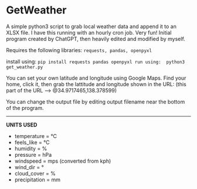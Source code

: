 # GetWeather

A simple python3 script to grab local weather data and append it to an XLSX file.
I have this running with an hourly cron job. Very fun!
Initial program created by ChatGPT, then heavily edited and modified by myself.

Requires the following libraries:  `requests, pandas, openpyxl`

install using:  `pip install requests pandas openpyxl
run using:  python3 get_weather.py`

You can set your own latitude and longitude using Google Maps. Find your home, click it, then grab the lattitude and longitude shown in the URL:
(this part of the URL --> @34.9717465,138.378599)

You can change the output file by editing output filename near the bottom of the program.

---

**UNITS USED**

*    temperature    = °C
*    feels_like     = °C
*    humidity       = %
*    pressure       = hPa
*    windspeed      = mps (converted from kph)
*    wind_dir       = °
*    cloud_cover    = %
*    precipitation  = mm
